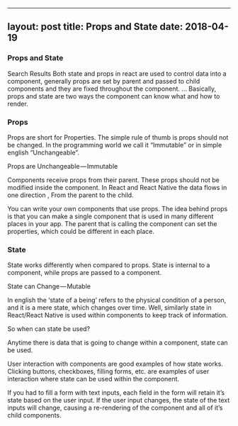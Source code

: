 
---
layout: post
title: Props and State
date: 2018-04-19
---

### Props and State

Search Results
Both state and props in react are used to control data into a component, generally props are set by parent and passed to child components and they are fixed throughout the component. ... Basically, props and state are two ways the component can know what and how to render.

### Props

Props are short for Properties. The simple rule of thumb is props should not be changed. In the programming world we call it “Immutable” or in simple english “Unchangeable”.

Props are Unchangeable — Immutable

Components receive props from their parent. These props should not be modified inside the component. In React and React Native the data flows in one direction , From the parent to the child.

You can write your own components that use props. The idea behind props is that you can make a single component that is used in many different places in your app. The parent that is calling the component can set the properties, which could be different in each place.

### State

State works differently when compared to props. State is internal to a component, while props are passed to a component.

State can Change — Mutable

In english the ‘state of a being’ refers to the physical condition of a person, and it is a mere state, which changes over time. Well, similarly state in React/React Native is used within components to keep track of information.

So when can state be used?

Anytime there is data that is going to change within a component, state can be used.

User interaction with components are good examples of how state works. Clicking buttons, checkboxes, filling forms, etc. are examples of user interaction where state can be used within the component.

If you had to fill a form with text inputs, each field in the form will retain it’s state based on the user input. If the user input changes, the state of the text inputs will change, causing a re-rendering of the component and all of it’s child components.
